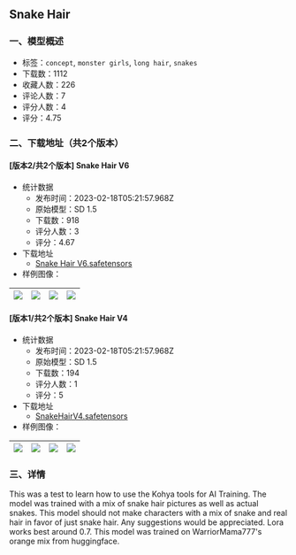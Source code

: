 ## Snake Hair
### 一、模型概述

- 标签：`concept`, `monster girls`, `long hair`, `snakes`
- 下载数：1112
- 收藏人数：226
- 评论人数：7
- 评分人数：4
- 评分：4.75

### 二、下载地址（共2个版本）

#### [版本2/共2个版本] Snake Hair V6

- 统计数据
  - 发布时间：2023-02-18T05:21:57.968Z
  - 原始模型：SD 1.5
  - 下载数：918
  - 评分人数：3
  - 评分：4.67
- 下载地址
  - [Snake Hair V6.safetensors](https://civitai.com/api/download/models/11989)
- 样例图像：

| <img src="https://image.civitai.com/xG1nkqKTMzGDvpLrqFT7WA/0f0399c5-a753-40de-7463-68db5cfe0700/width=450/114822.jpeg" /> | <img src="https://image.civitai.com/xG1nkqKTMzGDvpLrqFT7WA/f3135db9-f7ec-425e-0803-849e42beef00/width=450/114821.jpeg" /> | <img src="https://image.civitai.com/xG1nkqKTMzGDvpLrqFT7WA/a48080a6-171c-479d-602d-129a22e6a300/width=450/114820.jpeg" /> | <img src="https://image.civitai.com/xG1nkqKTMzGDvpLrqFT7WA/d68c840a-0b79-463e-3f47-fef52bfacf00/width=450/114819.jpeg" /> |
| ---- | ---- | ---- | ---- |

#### [版本1/共2个版本] Snake Hair V4

- 统计数据
  - 发布时间：2023-02-18T05:21:57.968Z
  - 原始模型：SD 1.5
  - 下载数：194
  - 评分人数：1
  - 评分：5
- 下载地址
  - [SnakeHairV4.safetensors](https://civitai.com/api/download/models/7835)
- 样例图像：

| <img src="https://image.civitai.com/xG1nkqKTMzGDvpLrqFT7WA/26b6bdb9-54fc-4aff-453c-0b8e9e80b900/width=450/73665.jpeg" /> | <img src="https://image.civitai.com/xG1nkqKTMzGDvpLrqFT7WA/6e6e592a-d9cf-4fd8-5cc2-bc50800aec00/width=450/73670.jpeg" /> | <img src="https://image.civitai.com/xG1nkqKTMzGDvpLrqFT7WA/f4d898c6-f95d-484b-69f1-debceb0b7d00/width=450/73669.jpeg" /> | <img src="https://image.civitai.com/xG1nkqKTMzGDvpLrqFT7WA/44959d06-cb8d-4e0c-8963-537a783d8e00/width=450/73668.jpeg" /> |
| ---- | ---- | ---- | ---- |


### 三、详情
<p>This was a test to learn how to use the Kohya tools for AI Training. The model was trained with a mix of snake hair pictures as well as actual snakes. This model should not make characters with a mix of snake and real hair in favor of just snake hair. Any suggestions would be appreciated. Lora works best around 0.7. This model was trained on WarriorMama777's orange mix from huggingface.</p>
